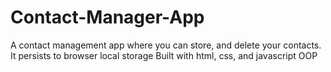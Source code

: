 # Contact-Manager-App
A contact management app where you can store, and delete your contacts. It persists to browser local storage
Built with html, css, and javascript OOP
